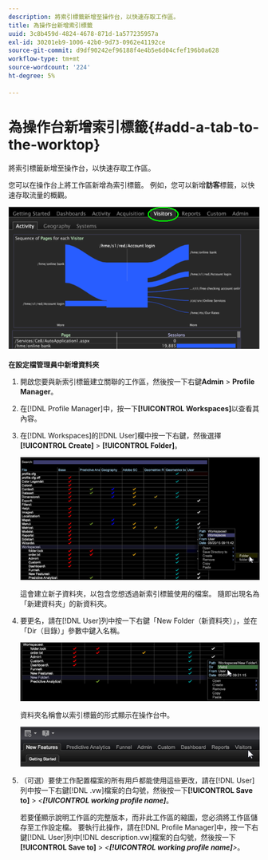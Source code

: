 ```yaml
---
description: 將索引標籤新增至操作台，以快速存取工作區。
title: 為操作台新增索引標籤
uuid: 3c8b459d-4824-4678-871d-1a577235957a
exl-id: 30201eb9-1006-42b0-9d73-0962e41192ce
source-git-commit: d9df90242ef96188f4e4b5e6d04cfef196b0a628
workflow-type: tm+mt
source-wordcount: '224'
ht-degree: 5%

---
```


# 為操作台新增索引標籤{#add-a-tab-to-the-worktop}

將索引標籤新增至操作台，以快速存取工作區。

您可以在操作台上將工作區新增為索引標籤。 例如，您可以新增&#x200B;**訪客**&#x200B;標籤，以快速存取流量的概觀。

![](assets/client-tab.png)

**在設定檔管理員中新增資料夾**

1. 開啟您要與新索引標籤建立關聯的工作區，然後按一下右鍵&#x200B;**Admin** > **Profile Manager**。
1. 在[!DNL Profile Manager]中，按一下&#x200B;**[!UICONTROL Workspaces]**&#x200B;以查看其內容。
1. 在[!DNL Workspaces]的[!DNL User]欄中按一下右鍵，然後選擇&#x200B;**[!UICONTROL Create]** > **[!UICONTROL Folder]**。

   ![](assets/tabs_on_worktop.png)

   這會建立新子資料夾，以包含您想透過新索引標籤使用的檔案。 隨即出現名為「新建資料夾」的新資料夾。
1. 要更名，請在[!DNL User]列中按一下右鍵「New Folder（新資料夾）」，並在「Dir（目錄）」參數中鍵入名稱。

   ![](assets/tabs_on_workto_1.png)

   資料夾名稱會以索引標籤的形式顯示在操作台中。

   ![](assets/tabs_on_workto_2.png)

1. （可選）要使工作配置檔案的所有用戶都能使用這些更改，請在[!DNL User]列中按一下右鍵[!DNL .vw]檔案的白勾號，然後按一下&#x200B;**[!UICONTROL Save to]** > *&lt;**[!UICONTROL working profile name]***。

   若要僅顯示說明工作區的完整版本，而非此工作區的縮圖，您必須將工作區儲存至工作設定檔。 要執行此操作，請在[!DNL Profile Manager]中，按一下右鍵[!DNL User]列中[!DNL description.vw]檔案的白勾號，然後按一下&#x200B;**[!UICONTROL Save to]** > *&lt;**[!UICONTROL working profile name]**>*。
